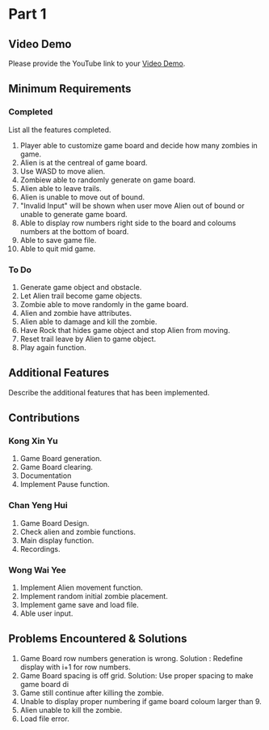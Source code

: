 # Part 1

## Video Demo

Please provide the YouTube link to your [Video Demo](https://youtube.com).

## Minimum Requirements

### Completed

List all the features completed.

1. Player able to customize game board and decide how many zombies in game.
2. Alien is at the centreal of game board.
3. Use WASD to move alien.
4. Zombiew able to randomly generate on game board.
5. Alien able to leave trails.
6. Alien is unable to move out of bound.
7. "Invalid Input" will be shown when user move Alien out of bound or unable to generate game board.
8. Able to display row numbers right side to the board and coloums numbers at the bottom of board.
9. Able to save game file.
10. Able to quit mid game.

### To Do

1. Generate game object and obstacle.
2. Let Alien trail become game objects.
3. Zombie able to move randomly in the game board.
4. Alien and zombie have attributes.
5. Alien able to damage and kill the zombie.
6. Have Rock that hides game object and stop Alien from moving.
7. Reset trail leave by Alien to game object.
8. Play again function.

## Additional Features

Describe the additional features that has been implemented.

## Contributions

### Kong Xin Yu

1. Game Board generation.
2. Game Board clearing.
3. Documentation 
4. Implement Pause function.

### Chan Yeng Hui

1. Game Board Design.
2. Check alien and zombie functions.
3. Main display function.
4. Recordings.
### Wong Wai Yee

1. Implement Alien movement function.
2. Implement random initial zombie placement.
3. Implement game save and load file.
4. Able user input.

## Problems Encountered & Solutions

1. Game Board row numbers generation is wrong.
Solution : Redefine display with i+1 for row numbers. 
2. Game Board spacing is off grid.
Solution: Use proper spacing to make game board di
3. Game still continue after killing the zombie.
4. Unable to display proper numbering if game board coloum larger than 9.
5. Alien unable to kill the zombie.
6. Load file error.
